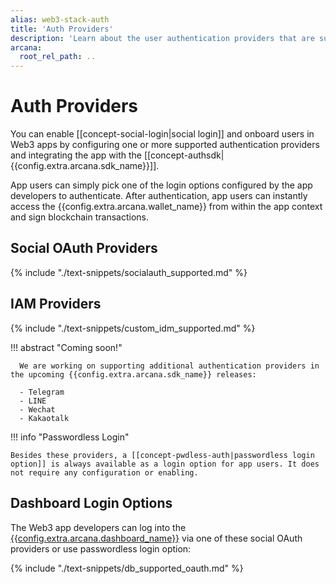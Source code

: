 ```yaml
---
alias: web3-stack-auth
title: 'Auth Providers'
description: 'Learn about the user authentication providers that are supported by the the Arcana Auth SDK for user onboarding.'
arcana:
  root_rel_path: ..
---
```

  
# Auth Providers

You can enable [[concept-social-login|social login]] and onboard users in Web3 apps by configuring one or more supported authentication providers and integrating the app with the [[concept-authsdk| {{config.extra.arcana.sdk_name}}]].  

App users can simply pick one of the login options configured by the app developers to authenticate. After authentication, app users can instantly access the {{config.extra.arcana.wallet_name}} from within the app context and sign blockchain transactions.

## Social OAuth Providers

{% include "./text-snippets/socialauth_supported.md" %}

## IAM Providers

{% include "./text-snippets/custom_idm_supported.md" %}

!!! abstract "Coming soon!" 

      We are working on supporting additional authentication providers in the upcoming {{config.extra.arcana.sdk_name}} releases:

      - Telegram
      - LINE
      - Wechat
      - Kakaotalk

!!! info "Passwordless Login"

    Besides these providers, a [[concept-pwdless-auth|passwordless login option]] is always available as a login option for app users. It does not require any configuration or enabling.

## Dashboard Login Options

The Web3 app developers can log into the [{{config.extra.arcana.dashboard_name}}]({{page.meta.arcana.root_rel_path}}/concepts/dashboard.md) via one of these social OAuth providers or use passwordless login option:

{% include "./text-snippets/db_supported_oauth.md" %}